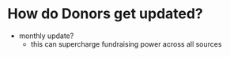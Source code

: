 # How do Donors get updated?

- monthly update?
    - this can supercharge fundraising power across all sources